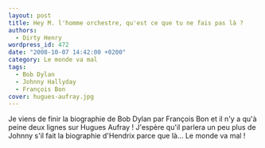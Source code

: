 ```yaml
---
layout: post
title: Hey M. l'homme orchestre, qu'est ce que tu ne fais pas là ?
authors:
  - Dirty Henry
wordpress_id: 472
date: "2008-10-07 14:42:00 +0200"
category: Le monde va mal
tags:
  - Bob Dylan
  - Johnny Hallyday
  - François Bon
cover: hugues-aufray.jpg
---
```


Je viens de finir la biographie de Bob Dylan par François Bon et il n'y a qu'à
peine deux lignes sur Hugues Aufray ! J'espère qu'il parlera un peu plus de
Johnny s'il fait la biographie d'Hendrix parce que là… Le monde va mal !
